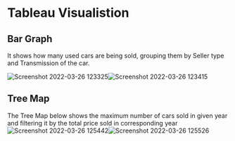 #                                                    **Tableau Visualistion**


## Bar Graph
It shows how many used cars are being sold, grouping them by Seller type and Transmission of the car.

![Screenshot 2022-03-26 123325](https://user-images.githubusercontent.com/100039012/160229170-570f4718-9c2d-461b-8d57-8aa3d727411f.png)![Screenshot 2022-03-26 123415](https://user-images.githubusercontent.com/100039012/160229182-92692d3b-b8f7-4ead-a3d9-30c80ba04912.png)

## Tree Map
The Tree Map below shows the maximum number of cars sold in given year and filtering it by the total price sold in corresponding year 
![Screenshot 2022-03-26 125442](https://user-images.githubusercontent.com/100039012/160229541-fcafc669-6281-4312-ae79-94419813b2d2.png)![Screenshot 2022-03-26 125526](https://user-images.githubusercontent.com/100039012/160229553-9c8eaa9c-f69d-41b6-ad17-f0d4ba122571.png)

